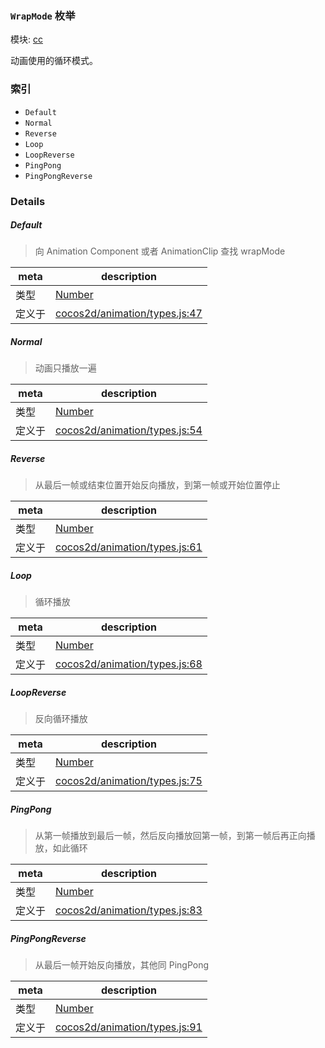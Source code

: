 ### `WrapMode` 枚举



模块: [cc](../modules/cc.md)


动画使用的循环模式。


### 索引
  - `Default`
  - `Normal`
  - `Reverse`
  - `Loop`
  - `LoopReverse`
  - `PingPong`
  - `PingPongReverse`

### Details


##### Default

> 向 Animation Component 或者 AnimationClip 查找 wrapMode

| meta | description |
|------|-------------|
| 类型 | <a href="https://developer.mozilla.org/en/JavaScript/Reference/Global_Objects/Number" class="crosslink external" target="_blank">Number</a> |
| 定义于 | [cocos2d/animation/types.js:47](https://github.com/cocos-creator/engine/blob/44d068bea8120146521ec334827cb5b67a7d9b8f/cocos2d/animation/types.js#L47) |



##### Normal

> 动画只播放一遍

| meta | description |
|------|-------------|
| 类型 | <a href="https://developer.mozilla.org/en/JavaScript/Reference/Global_Objects/Number" class="crosslink external" target="_blank">Number</a> |
| 定义于 | [cocos2d/animation/types.js:54](https://github.com/cocos-creator/engine/blob/44d068bea8120146521ec334827cb5b67a7d9b8f/cocos2d/animation/types.js#L54) |



##### Reverse

> 从最后一帧或结束位置开始反向播放，到第一帧或开始位置停止

| meta | description |
|------|-------------|
| 类型 | <a href="https://developer.mozilla.org/en/JavaScript/Reference/Global_Objects/Number" class="crosslink external" target="_blank">Number</a> |
| 定义于 | [cocos2d/animation/types.js:61](https://github.com/cocos-creator/engine/blob/44d068bea8120146521ec334827cb5b67a7d9b8f/cocos2d/animation/types.js#L61) |



##### Loop

> 循环播放

| meta | description |
|------|-------------|
| 类型 | <a href="https://developer.mozilla.org/en/JavaScript/Reference/Global_Objects/Number" class="crosslink external" target="_blank">Number</a> |
| 定义于 | [cocos2d/animation/types.js:68](https://github.com/cocos-creator/engine/blob/44d068bea8120146521ec334827cb5b67a7d9b8f/cocos2d/animation/types.js#L68) |



##### LoopReverse

> 反向循环播放

| meta | description |
|------|-------------|
| 类型 | <a href="https://developer.mozilla.org/en/JavaScript/Reference/Global_Objects/Number" class="crosslink external" target="_blank">Number</a> |
| 定义于 | [cocos2d/animation/types.js:75](https://github.com/cocos-creator/engine/blob/44d068bea8120146521ec334827cb5b67a7d9b8f/cocos2d/animation/types.js#L75) |



##### PingPong

> 从第一帧播放到最后一帧，然后反向播放回第一帧，到第一帧后再正向播放，如此循环

| meta | description |
|------|-------------|
| 类型 | <a href="https://developer.mozilla.org/en/JavaScript/Reference/Global_Objects/Number" class="crosslink external" target="_blank">Number</a> |
| 定义于 | [cocos2d/animation/types.js:83](https://github.com/cocos-creator/engine/blob/44d068bea8120146521ec334827cb5b67a7d9b8f/cocos2d/animation/types.js#L83) |



##### PingPongReverse

> 从最后一帧开始反向播放，其他同 PingPong

| meta | description |
|------|-------------|
| 类型 | <a href="https://developer.mozilla.org/en/JavaScript/Reference/Global_Objects/Number" class="crosslink external" target="_blank">Number</a> |
| 定义于 | [cocos2d/animation/types.js:91](https://github.com/cocos-creator/engine/blob/44d068bea8120146521ec334827cb5b67a7d9b8f/cocos2d/animation/types.js#L91) |


